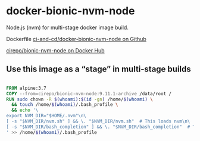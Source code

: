 # docker-bionic-nvm-node

Node.js (nvm) for multi-stage docker image build.

Dockerfile [ci-and-cd/docker-bionic-nvm-node on Github](https://github.com/ci-and-cd/docker-bionic-nvm-node)

[cirepo/bionic-nvm-node on Docker Hub](https://hub.docker.com/r/cirepo/bionic-nvm-node/)

## Use this image as a “stage” in multi-stage builds

```dockerfile

FROM alpine:3.7
COPY --from=cirepo/bionic-nvm-node:9.11.1-archive /data/root /
RUN sudo chown -R $(whoami):$(id -gn) /home/$(whoami) \
  && touch /home/$(whoami)/.bash_profile \
  && echo '\
export NVM_DIR="$HOME/.nvm"\n\
[ -s "$NVM_DIR/nvm.sh" ] && \. "$NVM_DIR/nvm.sh"  # This loads nvm\n\
[ -s "$NVM_DIR/bash_completion" ] && \. "$NVM_DIR/bash_completion"  # This loads nvm bash_completion\
' >> /home/$(whoami)/.bash_profile

```
